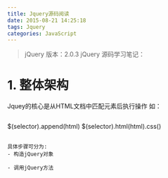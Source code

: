 ```yaml
---
title: Jquery源码阅读
date: 2015-08-21 14:25:18
tags: Jquery
categories: JavaScript
---
```

> jQuery 版本：2.0.3
> jQuery 源码学习笔记：

# 1. 整体架构

Jquey的核心是从HTML文档中匹配元素后执行操作
如：
>```js
 $(selector).append(html)
 $(selector).html(html).css()
```

具体步骤可分为:
- 构造jQuery对象

- 调用jQuery方法